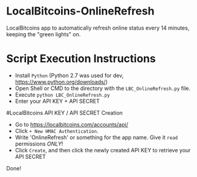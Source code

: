 # LocalBitcoins-OnlineRefresh

LocalBitcoins app to automatically refresh online status every 14 minutes, keeping the "green lights" on. 

# Script Execution Instructions
- Install `Python` (Python 2.7 was used for dev, https://www.python.org/downloads/)
- Open Shell or CMD to the directory with the `LBC_OnlineRefresh.py` file. 
- Execute `python LBC_OnlineRefresh.py`
- Enter your API KEY + API SECRET

#LocalBitcoins API KEY / API SECRET Creation
- Go to https://localbitcoins.com/accounts/api/
- Click `+ New HMAC Authentication`. 
- Write 'OnlineRefresh' or something for the app name. Give it `read` permissions *ONLY*! 
- Click `Create`, and then click the newly created API KEY to retrieve your API SECRET

Done!

